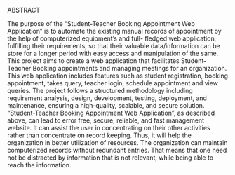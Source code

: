 ABSTRACT 
 
The purpose of the “Student-Teacher Booking Appointment Web Application” 
is to automate the existing manual records of appointment by the help of 
computerized equipment’s and full- fledged web application, fulfilling their 
requirements, so that their valuable data/information can be store for a longer 
period with easy access and manipulation of the same. 
This project aims to create a web application that facilitates Student-Teacher 
Booking appointments and managing meetings for an organization. This web 
application  includes features such as student registration, booking appointment, 
takes query, teacher login, schedule appointment and view queries. The project 
follows a structured methodology including requirement analysis, design, 
development, testing, deployment, and maintenance, ensuring a high-quality, 
scalable, and secure solution. 
“Student-Teacher Booking Appointment Web Application”, as described above, 
can lead to error free, secure, reliable, and fast management website. It can assist 
the  user in concentrating on their other activities rather than concentrate on 
record keeping. Thus, it will help the organization in better utilization of 
resources. The organization can maintain computerized records without 
redundant entries. That means that one need not be distracted by information that 
is not relevant, while being able to reach the information.

